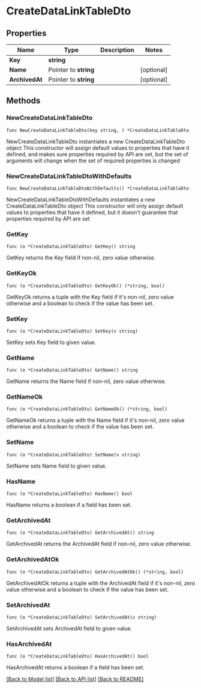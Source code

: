 # CreateDataLinkTableDto

## Properties

Name | Type | Description | Notes
------------ | ------------- | ------------- | -------------
**Key** | **string** |  | 
**Name** | Pointer to **string** |  | [optional] 
**ArchivedAt** | Pointer to **string** |  | [optional] 

## Methods

### NewCreateDataLinkTableDto

`func NewCreateDataLinkTableDto(key string, ) *CreateDataLinkTableDto`

NewCreateDataLinkTableDto instantiates a new CreateDataLinkTableDto object
This constructor will assign default values to properties that have it defined,
and makes sure properties required by API are set, but the set of arguments
will change when the set of required properties is changed

### NewCreateDataLinkTableDtoWithDefaults

`func NewCreateDataLinkTableDtoWithDefaults() *CreateDataLinkTableDto`

NewCreateDataLinkTableDtoWithDefaults instantiates a new CreateDataLinkTableDto object
This constructor will only assign default values to properties that have it defined,
but it doesn't guarantee that properties required by API are set

### GetKey

`func (o *CreateDataLinkTableDto) GetKey() string`

GetKey returns the Key field if non-nil, zero value otherwise.

### GetKeyOk

`func (o *CreateDataLinkTableDto) GetKeyOk() (*string, bool)`

GetKeyOk returns a tuple with the Key field if it's non-nil, zero value otherwise
and a boolean to check if the value has been set.

### SetKey

`func (o *CreateDataLinkTableDto) SetKey(v string)`

SetKey sets Key field to given value.


### GetName

`func (o *CreateDataLinkTableDto) GetName() string`

GetName returns the Name field if non-nil, zero value otherwise.

### GetNameOk

`func (o *CreateDataLinkTableDto) GetNameOk() (*string, bool)`

GetNameOk returns a tuple with the Name field if it's non-nil, zero value otherwise
and a boolean to check if the value has been set.

### SetName

`func (o *CreateDataLinkTableDto) SetName(v string)`

SetName sets Name field to given value.

### HasName

`func (o *CreateDataLinkTableDto) HasName() bool`

HasName returns a boolean if a field has been set.

### GetArchivedAt

`func (o *CreateDataLinkTableDto) GetArchivedAt() string`

GetArchivedAt returns the ArchivedAt field if non-nil, zero value otherwise.

### GetArchivedAtOk

`func (o *CreateDataLinkTableDto) GetArchivedAtOk() (*string, bool)`

GetArchivedAtOk returns a tuple with the ArchivedAt field if it's non-nil, zero value otherwise
and a boolean to check if the value has been set.

### SetArchivedAt

`func (o *CreateDataLinkTableDto) SetArchivedAt(v string)`

SetArchivedAt sets ArchivedAt field to given value.

### HasArchivedAt

`func (o *CreateDataLinkTableDto) HasArchivedAt() bool`

HasArchivedAt returns a boolean if a field has been set.


[[Back to Model list]](../README.md#documentation-for-models) [[Back to API list]](../README.md#documentation-for-api-endpoints) [[Back to README]](../README.md)


